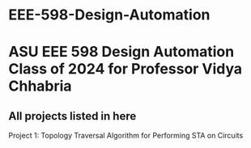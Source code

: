 # EEE-598-Design-Automation
# ASU EEE 598 Design Automation Class of 2024 for Professor Vidya Chhabria
## All projects listed in here <br />
Project 1: Topology Traversal Algorithm for Performing STA on Circuits

